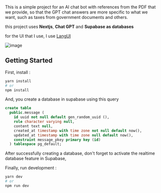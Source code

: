This is a simple project for an AI chat bot with references from the PDF that we provide, so that the GPT chat answers are more specific to what we want, such as taxes from government documents and others.

this project uses
**Nextjs**, **Chat GPT** and **Supabase as databases**

for the UI that I use, I use [LangUI](https://www.langui.dev/)

![image](https://github.com/nurd0tid/gpt-chatbot-pdf/assets/48532204/37974273-4dc7-46b7-b54e-86838a752eb1)

## Getting Started

First, install :

```bash
yarn install
# or
npm install
```
And, you create a database in supabase using this query

```sql
create table
  public.message (
    id uuid not null default gen_random_uuid (),
    role character varying null,
    content text null,
    created_at timestamp with time zone not null default now(),
    updated_at timestamp with time zone null default now(),
    constraint message_pkey primary key (id)
  ) tablespace pg_default;
```
After successfully creating a database, don't forget to activate the realtime database feature in Supabase,

Finally, run development :
```bash
yarn dev
# or
npm run dev
```
